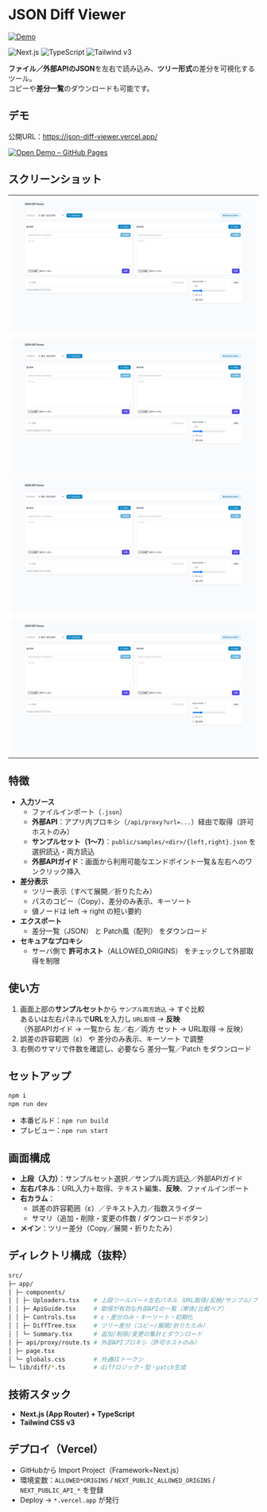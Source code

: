# JSON Diff Viewer

<p>
  <a href="https://json-diff-viewer.vercel.app/">
    <img alt="Demo" src="https://img.shields.io/badge/demo-Vercel-000000?logo=vercel">
  </a>
</p>

<p>
  <img alt="Next.js" src="https://img.shields.io/badge/next.js-14+-000000?logo=nextdotjs">
  <img alt="TypeScript" src="https://img.shields.io/badge/typescript-5+-3178C6?logo=typescript">
  <img alt="Tailwind v3" src="https://img.shields.io/badge/tailwindcss-3-06B6D4?logo=tailwindcss">
</p>

**ファイル／外部APIのJSON**を左右で読み込み、**ツリー形式**の差分を可視化するツール。  
コピーや**差分一覧**のダウンロードも可能です。

## デモ

公開URL：https://json-diff-viewer.vercel.app/

[![Open Demo – GitHub Pages](https://img.shields.io/badge/demo-Vercel-000000?logo=vercel)](https://json-diff-viewer.vercel.app/)

## スクリーンショット

<table>
  <tr>
    <td style="padding:6px;">
      <img src="docs/screenshot_1.png" alt="">
    </td>
  </tr>
  <tr>
    <td style="padding:6px;">
      <img src="docs/screenshot_1.png" alt="">
    </td>
  </tr>
  <tr>
    <td style="padding:6px;">
      <img src="docs/screenshot_1.png" alt="">
    </td>
  </tr>
  <tr>
    <td style="padding:6px;">
      <img src="docs/screenshot_1.png" alt="">
    </td>
  </tr>
</table>

## 特徴

- **入力ソース**
  - ファイルインポート（`.json`）
  - **外部API**：アプリ内プロキシ（`/api/proxy?url=...`）経由で取得（許可ホストのみ）
  - **サンプルセット（1〜7）**：`public/samples/<dir>/{left,right}.json` を選択読込・両方読込
  - **外部APIガイド**：画面から利用可能なエンドポイント一覧＆左右へのワンクリック挿入
- **差分表示**
  - ツリー表示（すべて展開／折りたたみ）
  - パスのコピー（Copy）、差分のみ表示、キーソート
  - 値ノードは left → right の短い要約
- **エクスポート**
  - 差分一覧（JSON） と Patch風（配列） をダウンロード
- **セキュアなプロキシ**
  - サーバ側で **許可ホスト**（ALLOWED_ORIGINS） をチェックして外部取得を制限

## 使い方

1. 画面上部の**サンプルセット**から `サンプル両方読込` → すぐ比較  
   あるいは左右パネルで**URL**を入力し `URL取得` → **反映**  
   （外部APIガイド → 一覧から 左／右／両方 セット → URL取得 → 反映）
2. 誤差の許容範囲（ε） や 差分のみ表示、キーソート で調整
3. 右側のサマリで件数を確認し、必要なら 差分一覧／Patch をダウンロード

## セットアップ

```bash
npm i
npm run dev
```

- 本番ビルド：`npm run build`
- プレビュー：`npm run start`

## 画面構成

- **上段（入力）**：サンプルセット選択／サンプル両方読込／外部APIガイド
- **左右パネル**：URL入力＋取得、テキスト編集、**反映**、ファイルインポート
- **右カラム**：
  - 誤差の許容範囲（ε）／テキスト入力／指数スライダー
  - サマリ（追加・削除・変更の件数 / ダウンロードボタン）
- **メイン**：ツリー差分（Copy／展開・折りたたみ）

## ディレクトリ構成（抜粋）

```bash
src/
├─ app/
│ ├─ components/
│ │ ├─ Uploaders.tsx    # 上段ツールバー＋左右パネル（URL取得/反映/サンプル/ファイル）
│ │ ├─ ApiGuide.tsx     # 取得が有効な外部APIの一覧（単体/比較ペア）
│ │ ├─ Controls.tsx     # ε・差分のみ・キーソート・初期化
│ │ ├─ DiffTree.tsx     # ツリー差分（コピー/展開/折りたたみ）
│ │ └─ Summary.tsx      # 追加/削除/変更の集計とダウンロード
│ ├─ api/proxy/route.ts # 外部APIプロキシ（許可ホストのみ）
│ ├─ page.tsx
│ └─ globals.css        # 共通UIトークン
└─ lib/diff/*.ts        # diffロジック・型・patch生成
```

## 技術スタック

- **Next.js (App Router) + TypeScript**
- **Tailwind CSS v3**

## デプロイ（Vercel）

- GitHubから Import Project（Framework=Next.js）
- 環境変数：`ALLOWED*ORIGINS` / `NEXT_PUBLIC_ALLOWED_ORIGINS` / `NEXT_PUBLIC_API_*` を登録
- Deploy → `*.vercel.app` が発行
